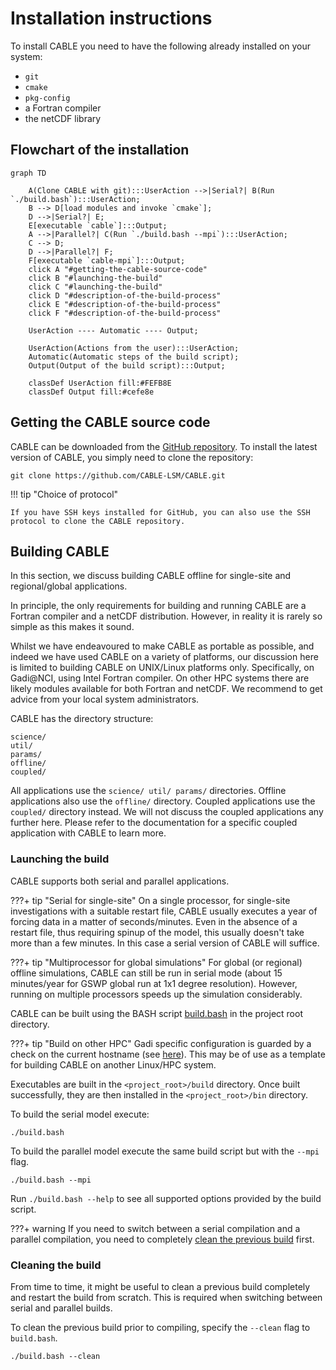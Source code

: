 # Installation instructions

To install CABLE you need to have the following already installed on your system:

- `git`
- `cmake`
- `pkg-config`
- a Fortran compiler
- the netCDF library

## Flowchart of the installation

``` mermaid
graph TD
    
    A(Clone CABLE with git):::UserAction -->|Serial?| B(Run `./build.bash`):::UserAction;
    B --> D[load modules and invoke `cmake`];
    D -->|Serial?| E;
    E[executable `cable`]:::Output;
    A -->|Parallel?| C(Run `./build.bash --mpi`):::UserAction;
    C --> D;   
    D -->|Parallel?| F;
    F[executable `cable-mpi`]:::Output;
    click A "#getting-the-cable-source-code"
    click B "#launching-the-build"
    click C "#launching-the-build"
    click D "#description-of-the-build-process"
    click E "#description-of-the-build-process"
    click F "#description-of-the-build-process"

    UserAction ---- Automatic ---- Output;

    UserAction(Actions from the user):::UserAction;
    Automatic(Automatic steps of the build script);
    Output(Output of the build script):::Output;

    classDef UserAction fill:#FEFB8E
    classDef Output fill:#cefe8e
```

## Getting the CABLE source code

CABLE can be downloaded from the [GitHub repository][cable-github]. To install the latest version of CABLE, you simply need to clone the repository:

    git clone https://github.com/CABLE-LSM/CABLE.git

!!! tip "Choice of protocol"

    If you have SSH keys installed for GitHub, you can also use the SSH protocol to clone the CABLE repository.

## Building CABLE

In this section, we discuss building CABLE offline for single-site and regional/global applications.

In principle, the only requirements for building and running CABLE are a Fortran compiler and a netCDF distribution. However, in reality it is rarely so simple as this makes it sound.

Whilst we have endeavoured to make CABLE as portable as possible, and indeed we have used CABLE on a variety of platforms, our discussion here is limited to building CABLE on UNIX/Linux platforms only. Specifically, on Gadi@NCI, using Intel Fortran compiler. On other HPC systems there are likely modules available for both Fortran and netCDF. We recommend to get advice from your local system administrators.

CABLE has the directory structure:

    science/
    util/
    params/
    offline/
    coupled/

All applications use the `science/ util/ params/` directories. Offline applications also use the `offline/` directory. Coupled applications use the `coupled/` directory instead. We will not discuss the coupled applications any further here. Please refer to the documentation for a specific coupled application with CABLE to learn more.

### Launching the build

CABLE supports both serial and parallel applications.

???+ tip "Serial for single-site"
    On a single processor, for single-site investigations with a suitable restart file, CABLE usually executes a year of forcing data in a matter of seconds/minutes. Even in the absence of a restart file, thus requiring spinup of the model, this usually doesn't take more than a few minutes. In this case a serial version of CABLE will suffice.

???+ tip "Multiprocessor for global simulations"
    For global (or regional) offline simulations, CABLE can still be run in serial mode (about 15 minutes/year for GSWP global run at 1x1 degree resolution). However, running on multiple processors speeds up the simulation considerably.

CABLE can be built using the BASH script [build.bash][build.bash] in the project root directory.

???+ tip "Build on other HPC"
    Gadi specific configuration is guarded by a check on the current hostname (see [here][build.bash-hostname-check]). This may be of use as a template for building CABLE on another Linux/HPC system.

Executables are built in the `<project_root>/build` directory. Once built successfully, they are then installed in the `<project_root>/bin` directory.

To build the serial model execute:

    ./build.bash

To build the parallel model execute the same build script but with the `--mpi` flag.

    ./build.bash --mpi

Run `./build.bash --help` to see all supported options provided by the build script.

???+ warning
    If you need to switch between a serial compilation and a parallel compilation, you need to completely [clean the previous build][clean-build] first.

### Cleaning the build

From time to time, it might be useful to clean a previous build completely and restart the build from scratch. This is required when switching between serial and parallel builds.

To clean the previous build prior to compiling, specify the `--clean` flag to `build.bash`.

    ./build.bash --clean

[cable-github]: https://github.com/CABLE-LSM/cable.git
[NCI]: https://nci.org.au
[registration]: https://trac.nci.org.au/trac/cable/wiki/CABLE_Registration
[build.bash]: https://github.com/CABLE-LSM/CABLE/blob/main/build.bash
[build.bash-hostname-check]: https://github.com/CABLE-LSM/CABLE/blob/main/build.bash#L45-L55
[clean-build]: installation.md/#cleaning-the-build